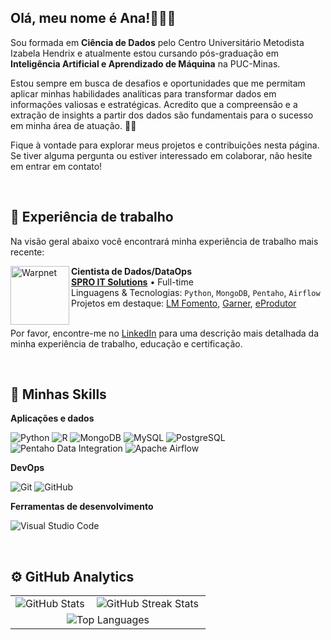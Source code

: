 ## Olá, meu nome é Ana!👩🏻‍💻


Sou formada em **Ciência de Dados** pelo Centro Universitário Metodista Izabela Hendrix e atualmente estou cursando pós-graduação em **Inteligência Artificial e Aprendizado de Máquina** na PUC-Minas.

Estou sempre em busca de desafios e oportunidades que me permitam aplicar minhas habilidades analíticas para transformar dados em informações valiosas e estratégicas. Acredito que a compreensão e a extração de insights a partir dos dados são fundamentais para o sucesso em minha área de atuação. 🎲💚
 
Fique à vontade para explorar meus projetos e contribuições nesta página. Se tiver alguma pergunta ou estiver interessado em colaborar, não hesite em entrar em contato!

<br/>

## 💼 Experiência de trabalho

Na visão geral abaixo você encontrará minha experiência de trabalho mais recente:

[<img align="left" height="94px" width="94px" alt="Warpnet" src="https://github.com/anamariapego/anamariapego/assets/57241391/e09e5324-db07-4fbf-9883-d81a9050011d"/>](https://spro.com.br/)

**Cientista de Dados/DataOps** \
[**SPRO IT Solutions**](https://spro.com.br/) • Full-time \
Linguagens & Tecnologias: `Python`, `MongoDB`, `Pentaho`, `Airflow`\
Projetos em destaque: [LM Fomento](https://spro.com.br/controle-de-proteina-animal/), [Garner](https://spro.com.br/garner/), [eProdutor](https://eprodutor.com.br/)
<br/>
<br/>

Por favor, encontre-me no [LinkedIn](https://www.linkedin.com/in/iuricode/) para uma descrição mais detalhada da minha experiência de trabalho, educação e certificação.

<br/>

## 🌟 Minhas Skills

**Aplicações e dados**

![Python](https://img.shields.io/badge/-Python-3776AB?style=flat&logo=Python&logoColor=white)
![R](https://img.shields.io/badge/-R-276DC3?style=flat&logo=R&logoColor=white)
![MongoDB](https://img.shields.io/badge/-MongoDB-47A248?style=flat&logo=MongoDB&logoColor=white)
![MySQL](https://img.shields.io/badge/-MySQL-333333?style=flat&logo=mysql)
![PostgreSQL](https://img.shields.io/badge/-PostgreSQL-336791?style=flat&logo=PostgreSQL&logoColor=white)
![Pentaho Data Integration](https://img.shields.io/badge/-Pentaho%20Data%20Integration-005DAA?style=flat&logo=Pentaho&logoColor=white)
![Apache Airflow](https://img.shields.io/badge/-Apache%20Airflow-017CEE?style=flat&logo=Apache-Airflow&logoColor=white)

**DevOps**

![Git](https://img.shields.io/badge/-Git-333333?style=flat&logo=git)
![GitHub](https://img.shields.io/badge/-GitHub-333333?style=flat&logo=github)

**Ferramentas de desenvolvimento**

![Visual Studio Code](https://img.shields.io/badge/-Visual%20Studio%20Code-333333?style=flat&logo=visual-studio-code&logoColor=007ACC)

<br/>

## ⚙️ GitHub Analytics

<table>
  <tr>
    <td>
      <img
        align="left"
        src="https://github-readme-stats-eight-theta.vercel.app/api?username=anamariapego&show_icons=true&theme=vue-dark&include_all_commits=true&count_private=true"
        alt="GitHub Stats"
      />
    </td>
    <td>
      <img
        align="left"
        src="https://github-readme-streak-stats.herokuapp.com/?user=anamariapego&theme=vue-dark&hide_border=false"
        alt="GitHub Streak Stats"
      />
    </td>
  </tr>
  <tr>
    <td colspan="2" align="center">
      <img
        src="https://github-readme-stats.vercel.app/api/top-langs/?username=anamariapego&theme=vue-dark&hide_border=false&include_all_commits=true&count_private=true&layout=compact"
        alt="Top Languages"
      />
    </td>
  </tr>
</table>



